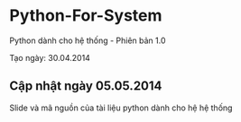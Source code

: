 Python-For-System
=================

Python dành cho hệ thống - Phiên bản 1.0

Tạo ngày: 30.04.2014

Cập nhật ngày 05.05.2014
-------

Slide và mã nguồn của tài liệu python dành cho hệ hệ thống
